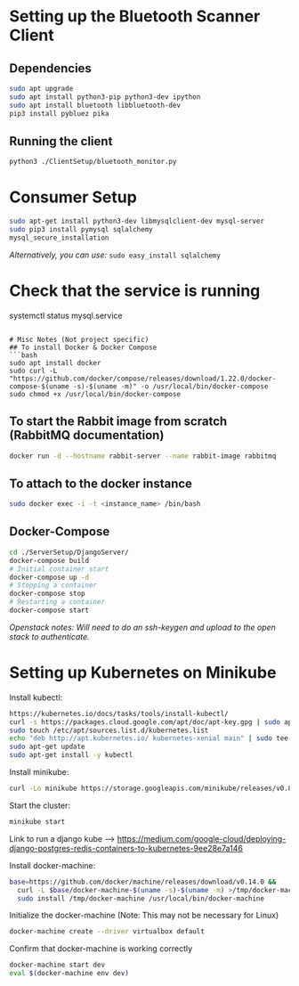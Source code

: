 # Setting up the Bluetooth Scanner Client
## Dependencies
```bash
sudo apt upgrade
sudo apt install python3-pip python3-dev ipython
sudo apt install bluetooth libbluetooth-dev
pip3 install pybluez pika
```

## Running the client
```bash
python3 ./ClientSetup/bluetooth_monitor.py

```

# Consumer Setup
```bash
sudo apt-get install python3-dev libmysqlclient-dev mysql-server
sudo pip3 install pymysql sqlalchemy
mysql_secure_installation
```

*Alternatively, you can use:*
```sudo easy_install sqlalchemy```

# Check that the service is running
systemctl status mysql.service

```

# Misc Notes (Not project specific)
## To install Docker & Docker Compose
```bash
sudo apt install docker
sudo curl -L "https://github.com/docker/compose/releases/download/1.22.0/docker-compose-$(uname -s)-$(uname -m)" -o /usr/local/bin/docker-compose
sudo chmod +x /usr/local/bin/docker-compose
```

## To start the Rabbit image from scratch (RabbitMQ documentation)
```bash
docker run -d --hostname rabbit-server --name rabbit-image rabbitmq
```

## To attach to the docker instance
```bash
sudo docker exec -i -t <instance_name> /bin/bash
```

## Docker-Compose
```bash
cd ./ServerSetup/DjangoServer/
docker-compose build
# Initial container start
docker-compose up -d
# Stopping a container
docker-compose stop
# Restarting a container
docker-compose start
```

*Openstack notes: Will need to do an ssh-keygen and upload to the open stack to authenticate.*

# Setting up Kubernetes on Minikube

Install kubectl:
```bash
https://kubernetes.io/docs/tasks/tools/install-kubectl/
curl -s https://packages.cloud.google.com/apt/doc/apt-key.gpg | sudo apt-key add -
sudo touch /etc/apt/sources.list.d/kubernetes.list
echo "deb http://apt.kubernetes.io/ kubernetes-xenial main" | sudo tee -a /etc/apt/sources.list.d/kubernetes.list
sudo apt-get update
sudo apt-get install -y kubectl
```
Install minikube:
```bash
curl -Lo minikube https://storage.googleapis.com/minikube/releases/v0.8.0/minikube-linux-amd64 && chmod +x minikube && sudo mv minikube /usr/local/bin/
```
Start the cluster:
```bash
minikube start
```

Link to run a django kube --> https://medium.com/google-cloud/deploying-django-postgres-redis-containers-to-kubernetes-9ee28e7a146

Install docker-machine:
```bash
base=https://github.com/docker/machine/releases/download/v0.14.0 &&
  curl -L $base/docker-machine-$(uname -s)-$(uname -m) >/tmp/docker-machine &&
  sudo install /tmp/docker-machine /usr/local/bin/docker-machine
```

Initialize the docker-machine (Note: This may not be necessary for Linux)
```bash
docker-machine create --driver virtualbox default
```

Confirm that docker-machine is working correctly
```bash
docker-machine start dev
eval $(docker-machine env dev)
```